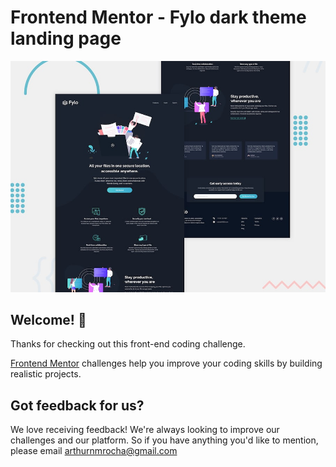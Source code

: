 # Frontend Mentor - Fylo dark theme landing page

![Design preview for the Fylo dark theme landing page challenge](./design/desktop-preview.jpg)

## Welcome! 👋

Thanks for checking out this front-end coding challenge.

[Frontend Mentor](https://www.frontendmentor.io) challenges help you improve your coding skills by building realistic projects.



## Got feedback for us?

We love receiving feedback! We're always looking to improve our challenges and our platform. So if you have anything you'd like to mention, please email arthurnmrocha@gmail.com

